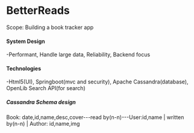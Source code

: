 # BetterReads
Scope: Building a book tracker app

#### System Design

-Performant, Handle large data, Reliability, Backend focus

#### Technologies

-Html5(UI), Springboot(mvc and security), Apache Cassandra(database), OpenLib Search API(for search)


##### Cassandra Schema design

Book: date,id,name,desc,cover---read by(n-n)---User:id,name
|
written by(n-n)
|
Author: id,name,img



